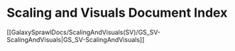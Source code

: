 # Scaling and Visuals Document Index

[[GalaxySprawlDocs/ScalingAndVisuals(SV)/GS_SV-ScalingAndVisuals|GS_SV-ScalingAndVisuals]]
